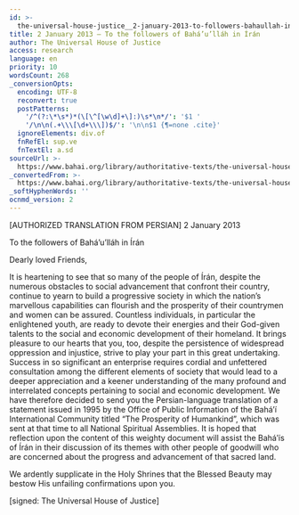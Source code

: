 ```yaml
---
id: >-
  the-universal-house-justice__2-january-2013-to-followers-bahaullah-in-iran__3780358122__en
title: 2 January 2013 – To the followers of Bahá’u’lláh in Írán
author: The Universal House of Justice
access: research
language: en
priority: 10
wordsCount: 268
_conversionOpts:
  encoding: UTF-8
  reconvert: true
  postPatterns:
    '/^(?:\*\s*)*(\[\^[\w\d]+\]:)\s*\n*/': '$1 '
    '/\n\n(.+\\\[\d+\\\])$/': '\n\n$1 {¶=none .cite}'
  ignoreElements: div.of
  fnRefEl: sup.ve
  fnTextEl: a.sd
sourceUrl: >-
  https://www.bahai.org/library/authoritative-texts/the-universal-house-of-justice/messages/20130102_001/20130102_001.xhtml
_convertedFrom: >-
  https://www.bahai.org/library/authoritative-texts/the-universal-house-of-justice/messages/20130102_001/20130102_001.xhtml
_softHyphenWords: ''
ocnmd_version: 2
---
```

\[AUTHORIZED TRANSLATION FROM PERSIAN\]
2 January 2013

To the followers of Bahá’u’lláh in Írán

Dearly loved Friends,

It is heartening to see that so many of the people of Írán, despite the numerous obstacles to social advancement that confront their country, continue to yearn to build a progressive society in which the nation’s marvellous capabilities can flourish and the prosperity of their countrymen and women can be assured. Countless individuals, in particular the enlightened youth, are ready to devote their energies and their God-given talents to the social and economic development of their homeland. It brings pleasure to our hearts that you, too, despite the persistence of widespread oppression and injustice, strive to play your part in this great undertaking. Success in so significant an enterprise requires cordial and unfettered consultation among the different elements of society that would lead to a deeper appreciation and a keener understanding of the many profound and interrelated concepts pertaining to social and economic development. We have therefore decided to send you the Persian-language translation of a statement issued in 1995 by the Office of Public Information of the Bahá’í International Community titled “The Prosperity of Humankind”, which was sent at that time to all National Spiritual Assemblies. It is hoped that reflection upon the content of this weighty document will assist the Bahá’ís of Írán in their discussion of its themes with other people of goodwill who are concerned about the progress and advancement of that sacred land.

We ardently supplicate in the Holy Shrines that the Blessed Beauty may bestow His unfailing confirmations upon you.

\[signed: The Universal House of Justice\]
